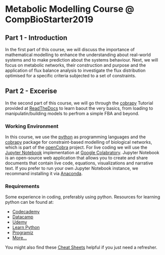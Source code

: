 # Metabolic Modelling Course @ CompBioStarter2019


## Part 1 - Introduction
In the first part of this course, we will discuss the importance of mathematical modelling to enhance the understanding about real-world systems and to make prediction about the systems behaviour. 
Next, we will focus on metabolic networks, their construction and purpose and the application of flux balance analysis to investigate the flux distribution optimised for a specific criteria subjected to a set of constraints.

## Part 2 - Excerise
In the second part of this course, we will go through the [cobrapy](https://opencobra.github.io/cobrapy/) Tutorial provided at [ReadTheDocs](https://cobrapy.readthedocs.io/en/latest/index.html) to learn baout the very basics, from loading to manipulatin/building models to perfrom a simple FBA and beyond.

### Working Environment
In this course, we use the [python](https://www.python.org) as programming languages and the [cobrapy](https://opencobra.github.io/cobrapy/) package for constraint-based modelling of biological networks, which is part of the [openCobra](http://opencobra.github.io) project. 
For live coding we will use the [Jupyter Notebook](https://jupyter.org) implementation at [Google Colabratory](). 
Jupyter Notebook is an open-source web application that allows you to create and share documents that contain live code, equations, visualizations and narrative text. If you prefer to run your own Jupyter Notebook instance, we recommand installing it via [Anaconda](https://anaconda.org).

### Requirements
Some experience in coding, preferably using python. 
Resources for learning python can be found at:
* [Codecademy](https://www.codecademy.com/catalog/language/python)
* [Datacamp](https://www.datacamp.com/courses/q:python)
* [Udemy](https://www.udemy.com/topic/python/)
* [Learn Python](https://www.learnpython.org)
* [Programiz](https://www.programiz.com/python-programming#tutorial)
* [More...](https://wiki.python.org/moin/BeginnersGuide/Programmers)

You might also find these [Cheat Sheets](https://www.datacamp.com/community/data-science-cheatsheets?tag=python) helpful if you just need a refresher.

